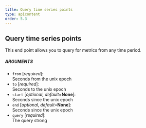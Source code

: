 ```yaml
---
title: Query time series points
type: apicontent
order: 5.3
---
```


## Query time series points
This end point allows you to query for metrics from any time period.

##### ARGUMENTS
* `from` [*required*]:  
    Seconds from the unix epoch
* `to` [*required*]:  
    Seconds to the unix epoch
* `start` [*optional*, *default*=**None**]:  
    Seconds since the unix epoch
* `end` [*optional*, *default*=**None**]:  
    Seconds since the unix epoch
* `query` [*required*]:  
    The query strong